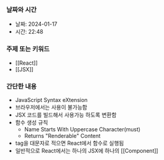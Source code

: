 ### 날짜와 시간

- 날짜: 2024-01-17
- 시간: 22:48

### 주제 또는 키워드
- [[React]]
- [[JSX]]

### 간단한 내용
- JavaScript Syntax eXtension
- 브라우저에서는 사용이 불가능함
- JSX 코드를 빌드해서 사용가능 하도록 변환함
- 함수 생성 규칙
	- Name Starts With Uppercase Character(must)
	- Returns "Renderable" Content
- tag을 대문자로 적으면 React에서 함수로 실행됨
- 일반적으로 React에서는 하나의 JSX에 하나의 [[Component]]

```typescript
```
